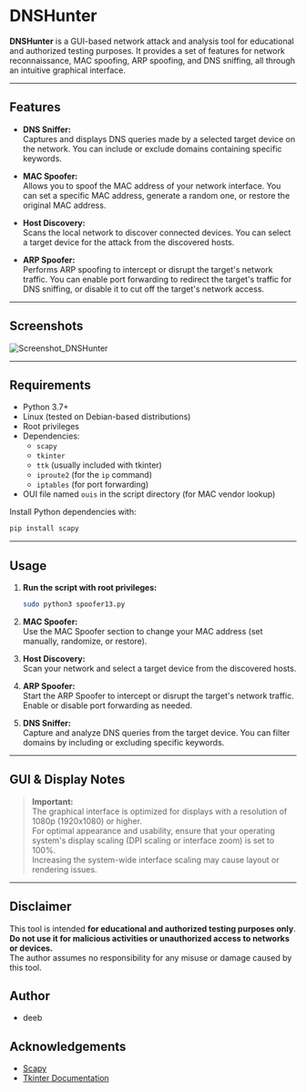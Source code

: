 # DNSHunter

**DNSHunter** is a GUI-based network attack and analysis tool for educational and authorized testing purposes. It provides a set of features for network reconnaissance, MAC spoofing, ARP spoofing, and DNS sniffing, all through an intuitive graphical interface.

---

## Features

- **DNS Sniffer:**  
  Captures and displays DNS queries made by a selected target device on the network. You can include or exclude domains containing specific keywords.

- **MAC Spoofer:**  
  Allows you to spoof the MAC address of your network interface. You can set a specific MAC address, generate a random one, or restore the original MAC address.

- **Host Discovery:**  
  Scans the local network to discover connected devices. You can select a target device for the attack from the discovered hosts.

- **ARP Spoofer:**  
  Performs ARP spoofing to intercept or disrupt the target's network traffic. You can enable port forwarding to redirect the target's traffic for DNS sniffing, or disable it to cut off the target's network access.

---

## Screenshots

![Screenshot_DNSHunter](https://github.com/user-attachments/assets/fdd07946-057a-4cc5-8629-c274e61a0bb4)


---

## Requirements

- Python 3.7+
- Linux (tested on Debian-based distributions)
- Root privileges
- Dependencies:
  - `scapy`
  - `tkinter`
  - `ttk` (usually included with tkinter)
  - `iproute2` (for the `ip` command)
  - `iptables` (for port forwarding)
- OUI file named `ouis` in the script directory (for MAC vendor lookup)

Install Python dependencies with:

```bash
pip install scapy
```

---

## Usage

1. **Run the script with root privileges:**
    ```bash
    sudo python3 spoofer13.py
    ```

2. **MAC Spoofer:**  
   Use the MAC Spoofer section to change your MAC address (set manually, randomize, or restore).

3. **Host Discovery:**  
   Scan your network and select a target device from the discovered hosts.

4. **ARP Spoofer:**  
   Start the ARP Spoofer to intercept or disrupt the target's network traffic. Enable or disable port forwarding as needed.

5. **DNS Sniffer:**  
   Capture and analyze DNS queries from the target device. You can filter domains by including or excluding specific keywords.

---

## GUI & Display Notes

> **Important:**  
> The graphical interface is optimized for displays with a resolution of 1080p (1920x1080) or higher.  
> For optimal appearance and usability, ensure that your operating system's display scaling (DPI scaling or interface zoom) is set to 100%.  
> Increasing the system-wide interface scaling may cause layout or rendering issues.

---

## Disclaimer

This tool is intended **for educational and authorized testing purposes only**.  
**Do not use it for malicious activities or unauthorized access to networks or devices.**  
The author assumes no responsibility for any misuse or damage caused by this tool.

## Author

- deeb
  
## Acknowledgements

- [Scapy](https://scapy.net/)
- [Tkinter Documentation](https://docs.python.org/3/library/tkinter.html)
